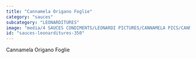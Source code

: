 ```yaml
---
title: "Cannamela Origano Foglie"
category: "sauces"
subcategory: "LEONARDITURES"
image: "media/4 SAUCES CONDIMENTS/LEONARDI PICTURES/CANNAMELA PICS/CANNAMELA ORIGANO FOGLIE.png"
id: "sauces-leonarditures-350"
---
```


Cannamela Origano Foglie
